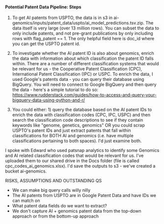 #### Potential Patent Data Pipeline: Steps

1. To get AI patents from USPTO, the data is in s3 in ai-genomics/inputs/patent_data/uspto/ai_model_predictions.tsv.zip. The data itself is very large (over 13 million rows). You can subset the data to only include patents, and not pre-grant publications by only including rows with flag_patent == 1. The only helpful field here is doc_id where you can get the USPTO patent id.

2. To investigate whether the AI patent ID is also about genomics, enrich the data with information about which classification the patent ID falls within. There are a number of different classification systems that would be relevant for us - the Cooperative Patent Classification (CPC), International Patent Classification (IPC) or USPC. To enrich the data, I used Google's patents data - you can query their database using BigQuery. You will need to connect to Google BigQuery and then query the data - here's a simple tutorial to do so: https://www.rudderstack.com/guides/how-to-access-and-query-your-bigquery-data-using-python-and-r/

3. You could either: 1) query the database based on the AI patent IDs to enrich the data with classification codes (CPC, IPC, USPC) and then search the classification code descriptions to see if they contain keywords like "genome, genetics, genomics" OR you could scrap USPTO's patent IDs and just extract patents that fall within classifications for BOTH AI and genomics (i.e. have multiple classifications pertaining to both spaces). I'd just examine both.

I spoke with Edward who used patsnap analytics to identify some Genomics and AI related classification codes that would be relevant for us. I've uploaded them to our shared drive in the Docs folder (file is called cpc_codes_ai_genomics.xlsx). I'd save the outputs to s3 - we've created a bucket ai-genomics.

RISKS, ASSUMPTIONS AND OUTSTANDING QS

- We can make big query calls willy nilly
- The AI patents from USPTO are in Google Patent Data and have IDs we can match on
- What patent data fields do we want to extract?
- We don't capture AI + genomics patent data from the top-down approach or from the bottom-up approach
